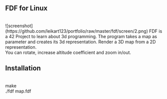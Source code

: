 <h2>FDF for Linux</h2><br>
![screenshot](https://github.com/leikart123/portfolio/raw/master/fdf/screen/2.png)
FDF is a 42 Project to learn about 3d programming. The program takes a map as parameter and creates its 3d representation. Render a 3D map from a 2D representation.<br>
You can rotate, increase altitude coefficient and zoom in/out.<br>
<h2>Installation</h2><br>
make<br>
./fdf map.fdf<br>
